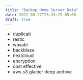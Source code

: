 ```yaml
---
title: "Backup Home Server Data"
date: 2022-09-27T23:33:23-05:00
draft: true
---
```


 - duplicati
 - restic
 - wasabi
 - backblaze
 - nextcloud
 - encryption
 - cost effective
 - aws s3 glacier deep archive